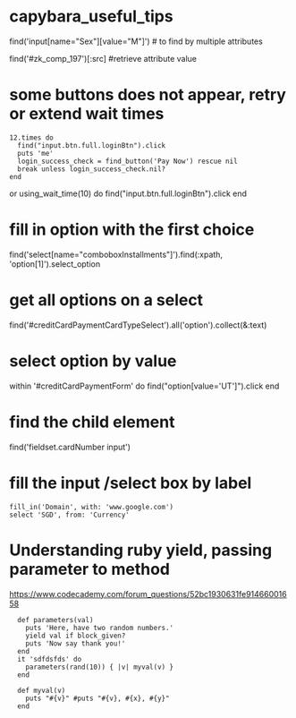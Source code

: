 # capybara_useful_tips

find('input[name="Sex"][value="M"]') # to find by multiple attributes

find('#zk_comp_197')[:src] #retrieve attribute value

# some buttons does not appear, retry or extend wait times
    12.times do
      find("input.btn.full.loginBtn").click
      puts 'me'
      login_success_check = find_button('Pay Now') rescue nil
      break unless login_success_check.nil?
    end

or
    using_wait_time(10) do
      find("input.btn.full.loginBtn").click
    end

# fill in option with the first choice
find('select[name="comboboxInstallments"]').find(:xpath, 'option[1]').select_option

# get all options on a select
find('#creditCardPaymentCardTypeSelect').all('option').collect(&:text)
# select option by value
within '#creditCardPaymentForm' do
  find("option[value='UT']").click
end

# find the child element
find('fieldset.cardNumber input')

# fill the input /select box by label

    fill_in('Domain', with: 'www.google.com')
    select 'SGD', from: 'Currency'



# Understanding ruby yield, passing parameter to method
https://www.codecademy.com/forum_questions/52bc1930631fe91466001658
```
  def parameters(val)
    puts 'Here, have two random numbers.'
    yield val if block_given?
    puts 'Now say thank you!'
  end
  it 'sdfdsfds' do
    parameters(rand(10)) { |v| myval(v) }
  end

  def myval(v)
    puts "#{v}" #puts "#{v}, #{x}, #{y}"
  end
```
